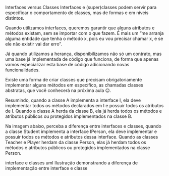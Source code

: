 Interfaces versus Classes
Interfaces e (super)classes podem servir para especificar o comportamento de classes, mas de formas e em níveis distintos.

Quando utilizamos interfaces, queremos garantir que alguns atributos e métodos existam, sem se importar com o que fazem. É mais um “me arranja alguma entidade que tenha o método x, pois eu vou precisar chamar x, e se ele não existir vai dar erro”.

Já quando utilizamos a herança, disponibilizamos não só um contrato, mas uma base já implementada de código que funciona, de forma que apenas vamos especializar esta base de código adicionando novas funcionalidades.

Existe uma forma de criar classes que precisam obrigatoriamente implementar alguns métodos em específico, as chamadas classes abstratas, que você conhecerá na próxima aula 😉.

Resumindo, quando a classe A implementa a interface I, ela deve implementar todos os métodos declarados em I e possuir todos os atributos de I. Quando a classe A herda da classe B, ela já herda todos os métodos e atributos públicos ou protegidos implementados na classe B.

Na imagem abaixo, perceba a diferença entre interfaces e classes, quando a classe Student implementa a interface IPerson, ela deve implementar e possuir todos os métodos e atributos dessa interface. Quando as classes Teacher e Player herdam da classe Person, elas já herdam todos os métodos e atributos públicos ou protegidos implementados na classe Person.

interface e classes uml
Ilustração demonstrando a diferença de implementação entre interface e classe